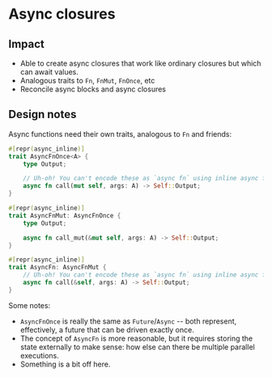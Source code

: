 # Async closures

## Impact

* Able to create async closures that work like ordinary closures but which can await values.
* Analogous traits to `Fn`, `FnMut`, `FnOnce`, etc
* Reconcile async blocks and async closures

## Design notes

Async functions need their own traits, analogous to `Fn` and friends:

```rust
#[repr(async_inline)]
trait AsyncFnOnce<A> {
    type Output;

    // Uh-oh! You can't encode these as `async fn` using inline async functions!
    async fn call(mut self, args: A) -> Self::Output;
}

#[repr(async_inline)]
trait AsyncFnMut: AsyncFnOnce {
    type Output;

    async fn call_mut(&mut self, args: A) -> Self::Output;
}

#[repr(async_inline)]
trait AsyncFn: AsyncFnMut {
    // Uh-oh! You can't encode these as `async fn` using inline async functions!
    async fn call(&self, args: A) -> Self::Output;
}
```

Some notes:

- `AsyncFnOnce` is really the same as `Future`/`Async` -- both represent, effectively, a future that can be driven exactly once.
- The concept of `AsyncFn` is more reasonable, but it requires storing the state externally to make sense: how else can there be multiple parallel executions.
- Something is a bit off here.
